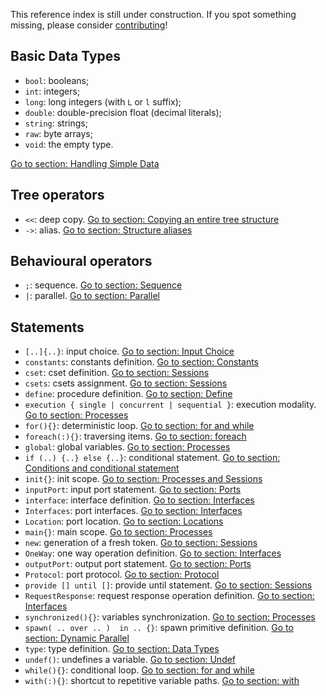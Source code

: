 This reference index is still under construction. If you spot something missing, please consider [contributing](https://github.com/jolie/docs/blob/master/reference_index.md)!

## Basic Data Types
* `bool`: booleans;
* `int`: integers;
* `long`: long integers \(with `L` or `l` suffix\);
* `double`: double-precision float \(decimal literals\);
* `string`: strings;
* `raw`: byte arrays;
* `void`: the empty type.

[Go to section: Handling Simple Data](basics/handling_simple_data)

## Tree operators
- `<<`: deep copy. [Go to section: Copying an entire tree structure](basics/data_structures.md#less-than-less-than-copying-an-entire-tree-structure)
- `->`: alias. [Go to section: Structure aliases](basics/data_structures.md#greater-than-structures-aliases)


## Behavioural operators
- `;`: sequence. [Go to section: Sequence](basics/composing_statements.md#sequence)
- `|`: parallel. [Go to section: Parallel](basics/composing_statements.md#parallel)

## Statements
- `[..]{..}`: input choice. [Go to section: Input Choice](basics/composing_statements.md#input-choice)
- `constants`: constants definition. [Go to section: Constants](basics/constants.md)
- `cset`: cset definition. [Go to section: Sessions](basics/sessions.md)
- `csets`: csets assignment. [Go to section: Sessions](basics/sessions.md)
- `define`: procedure definition. [Go to section: Define](basics/define.md)
- `execution { single | concurrent | sequential }`: execution modality. [Go to section: Processes](basics/processes.md)
- `for(){}`: deterministic loop. [Go to section: for and while](basics/composing_statements.md#for-and-while)
- `foreach(:){}`: traversing items. [Go to section: foreach](basics/data_structures.md#foreach-traversing-items)
- `global`: global variables. [Go to section: Processes](basics/processes.md)
- `if (..) {..} else {..}`: conditional statement. [Go to section: Conditions and conditional statement](basics/composing_statements.md#conditions-and-conditional-statement)
- `init{}`: init scope. [Go to section: Processes and Sessions](basics/processes.md)
- `inputPort`: input port statement. [Go to section: Ports](basics/communication-ports/ports.md)
- `interface`: interface definition. [Go to section: Interfaces](basics/communication-ports/interfaces.md)
- `Interfaces`: port interfaces. [Go to section: Interfaces](basics/communication-ports/interfaces.md)
- `Location`: port location. [Go to section: Locations](basics/communication-ports/locations.md)
- `main{}`: main scope. [Go to section: Processes](basics/processes.md)
- `new`: generation of a fresh token. [Go to section: Sessions](basics/sessions.md)
- `OneWay`: one way operation definition. [Go to section: Interfaces](basics/communication-ports/interfaces)
- `outputPort`: output port statement. [Go to section: Ports](basics/communication-ports/ports)
- `Protocol`: port protocol. [Go to section: Protocol](basics/communication-ports/protocol)
- `provide [] until []`: provide until statement. [Go to section: Sessions](basics/sessions.md#the-provide-until-statement)
- `RequestResponse`: request response operation definition. [Go to section: Interfaces](basics/communication-ports/interfaces.md)
- `synchronized(){}`: variables synchronization. [Go to section: Processes](basics/processes.md)
- `spawn( .. over .. )  in .. {}`: spawn primitive definition. [Go to section: Dynamic Parallel](basics/dynamicparallel.md)
- `type`: type definition. [Go to section: Data Types](basics/communication-ports/data_types)
- `undef()`: undefines a variable. [Go to section: Undef](basics/data_structures.md#undef-erasing-tree-structures)
- `while(){}`: conditional loop. [Go to section: for and while](basics/composing_statements.md#for-and-while)
- `with(:){}`: shortcut to repetitive variable paths. [Go to section: with](basics/data_structures.md#with-a-shortcut-to-repetitive-variable-paths)
